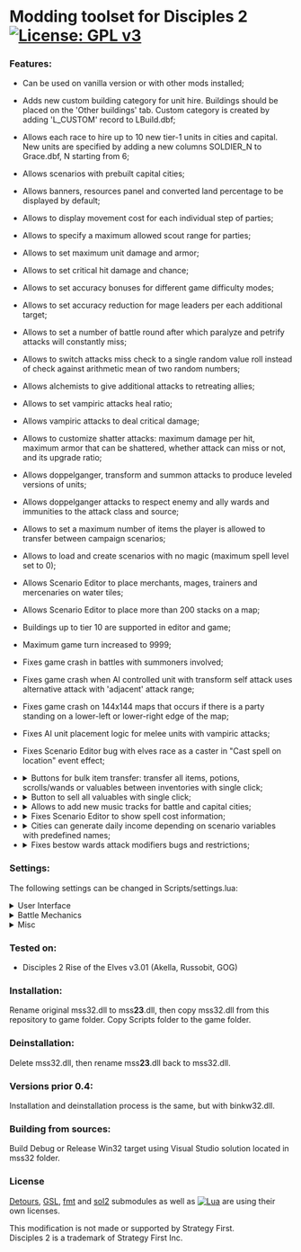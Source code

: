# Modding toolset for Disciples 2 [![License: GPL v3](https://img.shields.io/badge/License-GPL%20v3-blue.svg)](https://www.gnu.org/licenses/gpl-3.0)

### Features:
- Can be used on vanilla version or with other mods installed;
- Adds new custom building category for unit hire.
  Buildings should be placed on the 'Other buildings' tab.
  Custom category is created by adding 'L\_CUSTOM' record to LBuild.dbf;
- Allows each race to hire up to 10 new tier-1 units in cities and capital.<br />
  New units are specified by adding a new columns SOLDIER\_N to Grace.dbf, N starting from 6;
- Allows scenarios with prebuilt capital cities;
- Allows banners, resources panel and converted land percentage to be displayed by default;
- Allows to display movement cost for each individual step of parties;
- Allows to specify a maximum allowed scout range for parties; 
- Allows to set maximum unit damage and armor;
- Allows to set critical hit damage and chance;
- Allows to set accuracy bonuses for different game difficulty modes;
- Allows to set accuracy reduction for mage leaders per each additional target;
- Allows to set a number of battle round after which paralyze and petrify attacks will constantly miss;
- Allows to switch attacks miss check to a single random value roll instead of check against arithmetic mean of two random numbers;
- Allows alchemists to give additional attacks to retreating allies;
- Allows to set vampiric attacks heal ratio;
- Allows vampiric attacks to deal critical damage;
- Allows to customize shatter attacks: maximum damage per hit, maximum armor that can be shattered, whether attack can miss or not, and its upgrade ratio;
- Allows doppelganger, transform and summon attacks to produce leveled versions of units;
- Allows doppelganger attacks to respect enemy and ally wards and immunities to the attack class and source;
- Allows to set a maximum number of items the player is allowed to transfer between campaign scenarios;
- Allows to load and create scenarios with no magic (maximum spell level set to 0);
- Allows Scenario Editor to place merchants, mages, trainers and mercenaries on water tiles;
- Allows Scenario Editor to place more than 200 stacks on a map;
- Buildings up to tier 10 are supported in editor and game;
- Maximum game turn increased to 9999;
- Fixes game crash in battles with summoners involved;
- Fixes game crash when AI controlled unit with transform self attack uses alternative attack with 'adjacent' attack range;
- Fixes game crash on 144x144 maps that occurs if there is a party standing on a lower-left or lower-right edge of the map;
- Fixes AI unit placement logic for melee units with vampiric attacks;
- Fixes Scenario Editor bug with elves race as a caster in "Cast spell on location" event effect;
- <details>
  <summary>Buttons for bulk item transfer: transfer all items, potions, scrolls/wands or valuables between inventories with single click;</summary>

  Add buttons with predefined names to DLG\_CITY\_STACK, DLG\_EXCHANGE or DLG\_PICKUP\_DROP dialogs in Interf.dlg file.
  Every button is optional and can be ignored.
  Buttons and their meaning:
    - Transfer all items to the left inventory: BTN\_TRANSF\_L\_ALL;
    - Transfer all items to the right inventory: BTN\_TRANSF\_R\_ALL;
    - Transfer all potions to the left: BTN\_TRANSF\_L\_POTIONS;
    - Transfer all potions to the right: BTN\_TRANSF\_R\_POTIONS;
    - Transfer all scrolls and wands to the left: BTN\_TRANSF\_L\_SPELLS;
    - Transfer all scrolls and wands to the right: BTN\_TRANSF\_R\_SPELLS;
    - Transfer all valuables to the left: BTN\_TRANSF\_L\_VALUABLES;
    - Transfer all valuables to the right: BTN\_TRANSF\_R\_VALUABLES;

  Example of button description in Interf.dlg:
  ```
  BUTTON    BTN_TRANSF_L_ALL,342,424,385,459,DLG_EXCHANGE_RETURN_D,DLG_EXCHANGE_RETURN_H,DLG_EXCHANGE_RETURN_C,DLG_EXCHANGE_RETURN_D,"Transfer all items to left",0
  ```
  </details>
- <details>
  <summary>Button to sell all valuables with single click;</summary>

  Add sell confirmation text to TApp.dbf with id X015TA0001. Text must contain keyword '%PRICE%' in it.
  In case of missing text, stub message in english will be shown.

  Example of confirmation text:
  ```
  Do you want to sell all valuables? Revenue will be:\n%PRICE%
  ```

  Add button with name BTN\_SELL\_ALL\_VALUABLES to DLG\_MERCHANT in Interf.dlg file.
  Button is optional.

  Example of button description in Interf.dlg:
  ```
  BUTTON	BTN_SELL_ALL_VALUABLES,417,425,460,460,DLG_CITY_STACK_RETURN_D,DLG_CITY_STACK_RETURN_H,DLG_CITY_STACK_RETURN_C,DLG_CITY_STACK_RETURN_D,"Sell all valuables",0
  ```
  </details>
- <details>
  <summary>Allows to add new music tracks for battle and capital cities;</summary>

  New music tracks name format follows original game naming convention.    
  WAV tracks in Music folder containing 'battle' as part of their names will be played during battle.    
  WAV tracks in Music folder containing '<humn/dwrf/unde/here/elf>trk' as part of their names will be played in capital city window with accordance to race.

  Examples:
    - battle10.wav - new music track for battle
    - humntrk4.wav - new music track for Empire
    - heretrk15.wav - new music track for Legions of the Damned    
  </details>
- <details>
    <summary>Fixes Scenario Editor to show spell cost information;</summary>

    Make sure the corresponding lines of DLG\_R\_C\_SPELL in ScenEdit.dlg are changed as described below.

    Add 'X160TA0005' to fix elven mana name tooltip:
    ```
    IMAGE	IMG_BLUE,303,257,343,291,_RESOURCES_GREENM_B,"X160TA0005"
    ```
    Change resource names between IMG\_JAUNE and IMG\_ORANGE:
    ```
    IMAGE	IMG_JAUNE,163,257,203,291,_RESOURCES_BLACKM_B,"X100TA0098"
    IMAGE	IMG_ORANGE,28,257,68,291,_RESOURCES_BLUEM_B,"X100TA0096"
    ```
  </details>
- <details>
    <summary>Cities can generate daily income depending on scenario variables with predefined names;</summary>

    Scenario variables with predefined names are checked each turn and affect income, excluding neutrals race.
    Variables can be changed by events as any others.

    Variables that affect all races:

      - TIER_0_CITY_INCOME - income from capital city;
      - TIER_N_CITY_INCOME - income from tier N city, N = [1 : 5];
    Variables that affect specific race:

      - EMPIRE_TIER_0_CITY_INCOME - income from capital city for Empire only;
      - EMPIRE_TIER_N_CITY_INCOME - income from tier N city for Empire only, N = [1 : 5];
      - LEGIONS .. - income for Legions of the Damned only;
      - CLANS .. - Mountain Clans;
      - HORDES .. - Undead Hordes;
      - ELVES .. - Elven Alliance;
  </details>
- <details>
  <summary>Fixes bestow wards attack modifiers bugs and restrictions;</summary>

  - Fixes wards becoming permanent when more than 8 modifiers are applied simultaneously;
  - Fixes wards becoming permanent on warded unit transformation;
  - Fixes disappearing of modifiers applied on first attack of double attack;
  - Fixes attack source wards being reset incorrectly if its modifier also contains hp, regen or armor element;
  - Fixes attack class wards not being reset preventing it from being reapplied during battle;
  - Fixes incorrect handling of existing unit immunities;
  - Allows bestow wards attack to apply modifiers even if there are no source wards among them;
  - Allows to target unit with a secondary attack even if there are no modifiers that can be applied;
  - Allows to heal and apply modifier effect at once. Set QTY\_HEAL > 0 in GAttacks.dbf and HEAL in GDynUpgr.dbf:
    - Allows to heal retreating allies in main or alternative attack;
    - Allows to heal allies when battle ends, same as ordinary heal;
  - Allows to use revive as a secondary attack;
  </details>

### Settings:
The following settings can be changed in Scripts/settings.lua:
<details>
<summary>User Interface</summary>

- "showBanners=(true/false)" toggles showing of banners by default;
- "showResources=(true/false)" toggles showing of resources panel by default;
- "showLandConverted=(true/false)" toggles showing of converted land percentage instead of minimap by default;
- "movementCost" allows to display movement cost for each individual step of parties:
  - "show=(true/false)" toggles displaying of movement cost;
  - "textColor" specifies a color (RGB) of the text:
    - "red=\[0 : 255\]";
    - "green=\[0 : 255\]";
    - "blue=\[0 : 255\]";
  - "outlineColor" specifies a color (RGB) of the text outline:
    - "red=\[0 : 255\]";
    - "green=\[0 : 255\]";
    - "blue=\[0 : 255\]";
</details>
<details>
<summary>Battle Mechanics</summary>

- "unitMaxDamage=\[300 : (2^31 - 1)\]" changes maximum unit damage per attack;
- "unitMaxArmor=\[70: 100\]" changes maximum combined unit armor;
- "shatteredArmorMax=\[0 : 100\]" changes total armor shatter damage;
- "shatterDamageMax=\[0 : 100\]" changes maximum armor shatter damage per attack;
- "shatterDamageUpgradeRatio=\[0 : 255\]" sets a percentage of damage upgrade value that shatter attack receives when a units levels up;
- "allowShatterAttackToMiss=(true/false)" changes whether shatter attacks can miss or not;
- "criticalHitDamage=\[0 : 255\]" changes the percentage damage of critical hit;
- "criticalHitChance=\[0 : 100\]" changes the percentage chance of critical hit;
- "drainAttackHeal=\[-(2^31 - 1) : (2^31 - 1)\]" changes percentage of L\_DRAIN attacks damage used as heal;
- "drainOverflowHeal=\[-(2^31 - 1) : (2^31 - 1)\]" changes percentage of L\_DRAIN\_OVERFLOW attacks damage used as heal;
- "doppelgangerRespectsEnemyImmunity=(true/false)" sets whether doppelganger attack checks for enemy ward/immunity to the attack class and source;
- "doppelgangerRespectsAllyImmunity=(true/false)" sets whether doppelganger attack checks for ally ward/immunity to the attack class and source;
- "leveledDoppelgangerAttack=(true/false)" changes doppelganger attacks to copy units using with respect to their level using 'doppelganger.lua' script;
- "leveledTransformSelfAttack=(true/false)" changes transform self attacks to compute transformed unit level using 'transformSelf.lua' script;
- "leveledSummonAttack=(true/false)" changes summon attacks to compute summoned units levels using 'summon.lua' script;
- "unrestrictedBestowWards=(true/false)" fixes bestow wards attack modifiers bugs and restrictions, see more details under Features section;
- "disableAllowedRoundMax=\[1 : (2^31 - 1)\]" sets a number of battle round after which paralyze and petrify attacks will constantly miss;
- "missChanceSingleRoll=(true/false)" if true, switches attacks miss check to a single random value roll instead of check against arithmetic mean of two random numbers;
- "mageLeaderAccuracyReduction=\[0 : 100\]" allows to set accuracy reduction for mage leaders per each additional target;
- "aiAccuracyBonus" allows to configure AI accuracy in battle for different game difficulty modes:
  - "easy=\[-127 : 127\]";
  - "average=\[-127 : 127\]";
  - "hard=\[-127 : 127\]";
  - "veryHard=\[-127 : 127\]";
  - "absolute=(true/false)" determines how accuracy bonuses are treated - as absolute or percentage values;
</details>
<details>
<summary>Misc</summary>

  - "preserveCapitalBuildings=(true/false)" allows scenarios with prebuilt capital cities;
  - "carryOverItemsMax=\[0 : (2^31 - 1)\]" changes maximum number of items the player is allowed to transfer between campaign scenarios;
  - "stackMaxScoutRange=\[7 : 100\]" changes maximum allowed scout range for parties; 
  - "debugHooks=(true/false)" create mss32 proxy dll log files with debug info;
</details>

### Tested on:
- Disciples 2 Rise of the Elves v3.01 (Akella, Russobit, GOG)

### Installation:
Rename original mss32.dll to mss**23**.dll, then copy mss32.dll from this repository to game folder.
Copy Scripts folder to the game folder.

### Deinstallation:
Delete mss32.dll, then rename mss**23**.dll back to mss32.dll.

### Versions prior 0.4:
Installation and deinstallation process is the same, but with binkw32.dll.

### Building from sources:
Build Debug or Release Win32 target using Visual Studio solution located in mss32 folder. 

### License
[Detours](https://github.com/microsoft/Detours), [GSL](https://github.com/microsoft/GSL), [fmt](https://github.com/fmtlib/fmt) and [sol2](https://github.com/ThePhD/sol2) submodules as well as [![Lua](https://www.andreas-rozek.de/Lua/Lua-Logo_64x64.png)](http://www.lua.org/license.html) are using their own licenses.


This modification is not made or supported by Strategy First.<br />
Disciples 2 is a trademark of Strategy First Inc.

